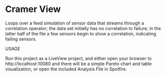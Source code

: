 # Cramer View

Loops over a feed simulation of sensor data that streams through a correlation operator; the data set initially has no correlation to failure; in the latter half of the file a few sensors begin to show a correlation, indicating failing sensors.

USAGE

Run this project as a LiveView project, and either open your browser to http://localhost:10080 and there will be a simple Pareto chart and table visualization, or open the included Analysis File in Spotfire.
